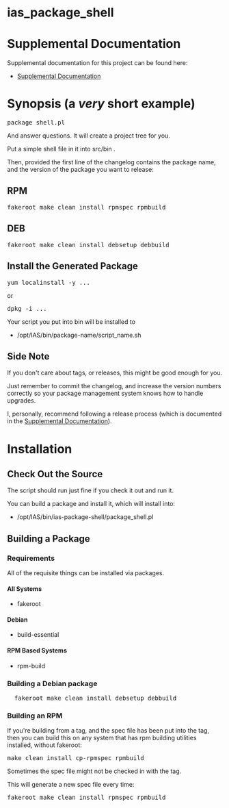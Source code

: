 # ias_package_shell

# Supplemental Documentation

Supplemental documentation for this project can be found here:

* [Supplemental Documentation](./doc/index.md)

# Synopsis (a _very_ short example)

<pre>
package_shell.pl
</pre>

And answer questions.  It will create a project tree for you.

Put a simple shell file in it into src/bin .

Then, provided the first line of the changelog contains the package name,
and the version of the package you want to release:

## RPM

<pre>
fakeroot make clean install rpmspec rpmbuild
</pre>

## DEB

<pre>
fakeroot make clean install debsetup debbuild
</pre>

## Install the Generated Package

<pre>yum localinstall -y ...</pre>
or
<pre>dpkg -i ...</pre>

Your script you put into bin will be installed to

* /opt/IAS/bin/package-name/script_name.sh

## Side Note

If you don't care about tags, or releases, this might be good enough for you.

Just remember to commit the changelog, and increase the version numbers correctly
so your package management system knows how to handle upgrades.

I, personally, recommend following a release process (which is documented in the
[Supplemental Documentation](./doc/index.md)).

# Installation

## Check Out the Source

The script should run just fine if you check it out and run it.

You can build a package and install it, which will install into:

* /opt/IAS/bin/ias-package-shell/package_shell.pl

## Building a Package

### Requirements

All of the requisite things can be installed via packages.

#### All Systems

* fakeroot

#### Debian

* build-essential

#### RPM Based Systems

* rpm-build

### Building a Debian package

<pre>
  fakeroot make clean install debsetup debbuild
</pre>

### Building an RPM

If you're building from a tag, and the spec file has been put
into the tag, then you can build this on any system that has
rpm building utilities installed, without fakeroot:

<pre>
make clean install cp-rpmspec rpmbuild
</pre>

Sometimes the spec file might not be checked in with the tag.

This will generate a new spec file every time:

<pre>
fakeroot make clean install rpmspec rpmbuild
</pre>
